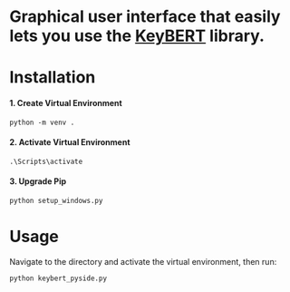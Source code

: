 # Graphical user interface that easily lets you use the [KeyBERT](https://github.com/MaartenGr/KeyBERT/) library.

# Installation
#### 1. Create Virtual Environment
```
python -m venv .
```
#### 2. Activate Virtual Environment
```
.\Scripts\activate
```
#### 3. Upgrade Pip
```
python setup_windows.py
```

# Usage
Navigate to the directory and activate the virtual environment, then run:
```
python keybert_pyside.py
```
